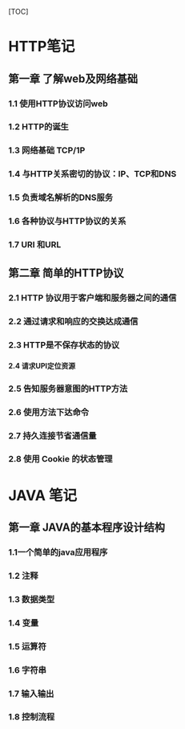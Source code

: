[TOC]

# HTTP笔记

## 第一章 了解web及网络基础

### 1.1 使用HTTP协议访问web

### 1.2 HTTP的诞生

### 1.3 网络基础 TCP/1P

### 1.4  与HTTP关系密切的协议：IP、TCP和DNS

### 1.5 负责域名解析的DNS服务

### 1.6 各种协议与HTTP协议的关系

### 1.7 URI 和URL 

## 第二章 简单的HTTP协议

### 2.1 HTTP 协议用于客户端和服务器之间的通信

### 2.2 通过请求和响应的交换达成通信

### 2.3 HTTP是不保存状态的协议

#### 2.4 请求UPI定位资源

### 2.5 告知服务器意图的HTTP方法

### 2.6 使用方法下达命令

### 2.7 持久连接节省通信量

### 2.8 使用 Cookie 的状态管理







# JAVA 笔记

## 第一章 JAVA的基本程序设计结构

### 1.1一个简单的java应用程序

### 1.2 注释

### 1.3 数据类型

### 1.4 变量

### 1.5 运算符

### 1.6 字符串

### 1.7 输入输出

### 1.8 控制流程

